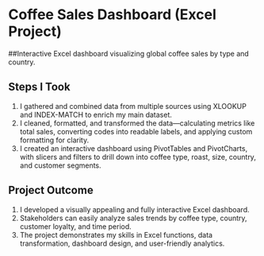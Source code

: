 # Coffee Sales Dashboard (Excel Project)
##Interactive Excel dashboard visualizing global coffee sales by type and country.

## Steps I Took

1. I gathered and combined data from multiple sources using XLOOKUP and INDEX-MATCH to enrich my main dataset.
2. I cleaned, formatted, and transformed the data—calculating metrics like total sales, converting codes into readable labels, and applying custom formatting for clarity.
3. I created an interactive dashboard using PivotTables and PivotCharts, with slicers and filters to drill down into coffee type, roast, size, country, and customer segments.

## Project Outcome

1. I developed a visually appealing and fully interactive Excel dashboard.
2. Stakeholders can easily analyze sales trends by coffee type, country, customer loyalty, and time period.
3. The project demonstrates my skills in Excel functions, data transformation, dashboard design, and user-friendly analytics.
